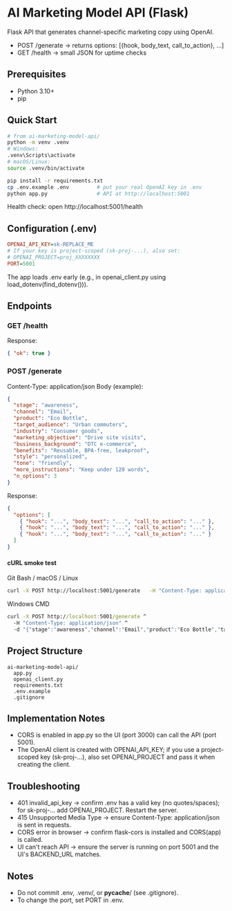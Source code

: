 # AI Marketing Model API (Flask)

Flask API that generates channel-specific marketing copy using OpenAI.
- POST /generate -> returns options: [{hook, body_text, call_to_action}, ...]
- GET /health -> small JSON for uptime checks

## Prerequisites
- Python 3.10+
- pip

## Quick Start
```bash
# from ai-marketing-model-api/
python -m venv .venv
# Windows:
.venv\Scripts\activate
# macOS/Linux:
source .venv/bin/activate

pip install -r requirements.txt
cp .env.example .env         # put your real OpenAI key in .env
python app.py                # API at http://localhost:5001
```
Health check: open http://localhost:5001/health

## Configuration (.env)
```ini
OPENAI_API_KEY=sk-REPLACE_ME
# If your key is project-scoped (sk-proj-...), also set:
# OPENAI_PROJECT=proj_XXXXXXXX
PORT=5001
```
The app loads .env early (e.g., in openai_client.py using load_dotenv(find_dotenv())).

## Endpoints

### GET /health
Response:
```json
{ "ok": true }
```

### POST /generate
Content-Type: application/json
Body (example):
```json
{
  "stage": "awareness",
  "channel": "Email",
  "product": "Eco Bottle",
  "target_audience": "Urban commuters",
  "industry": "Consumer goods",
  "marketing_objective": "Drive site visits",
  "business_background": "DTC e-commerce",
  "benefits": "Reusable, BPA-free, leakproof",
  "style": "personalized",
  "tone": "friendly",
  "more_instructions": "Keep under 120 words",
  "n_options": 3
}
```
Response:
```json
{
  "options": [
    { "hook": "...", "body_text": "...", "call_to_action": "..." },
    { "hook": "...", "body_text": "...", "call_to_action": "..." },
    { "hook": "...", "body_text": "...", "call_to_action": "..." }
  ]
}
```

#### cURL smoke test
Git Bash / macOS / Linux
```bash
curl -X POST http://localhost:5001/generate   -H "Content-Type: application/json"   -d '{"stage":"awareness","channel":"Email","product":"Eco Bottle","target_audience":"Urban commuters","industry":"Consumer goods","marketing_objective":"Drive site visits","business_background":"DTC e-commerce","benefits":"Reusable, BPA-free, leakproof","style":"personalized","tone":"friendly","n_options":2}'
```
Windows CMD
```cmd
curl -X POST http://localhost:5001/generate ^
  -H "Content-Type: application/json" ^
  -d "{"stage":"awareness","channel":"Email","product":"Eco Bottle","target_audience":"Urban commuters","industry":"Consumer goods","marketing_objective":"Drive site visits","business_background":"DTC e-commerce","benefits":"Reusable, BPA-free, leakproof","style":"personalized","tone":"friendly","n_options":2}"
```

## Project Structure
```
ai-marketing-model-api/
  app.py
  openai_client.py
  requirements.txt
  .env.example
  .gitignore
```

## Implementation Notes
- CORS is enabled in app.py so the UI (port 3000) can call the API (port 5001).
- The OpenAI client is created with OPENAI_API_KEY; if you use a project-scoped key (sk-proj-...), also set OPENAI_PROJECT and pass it when creating the client.

## Troubleshooting
- 401 invalid_api_key -> confirm .env has a valid key (no quotes/spaces); for sk-proj-... add OPENAI_PROJECT. Restart the server.
- 415 Unsupported Media Type -> ensure Content-Type: application/json is sent in requests.
- CORS error in browser -> confirm flask-cors is installed and CORS(app) is called.
- UI can't reach API -> ensure the server is running on port 5001 and the UI's BACKEND_URL matches.

## Notes
- Do not commit .env, .venv/, or __pycache__/ (see .gitignore).
- To change the port, set PORT in .env.
